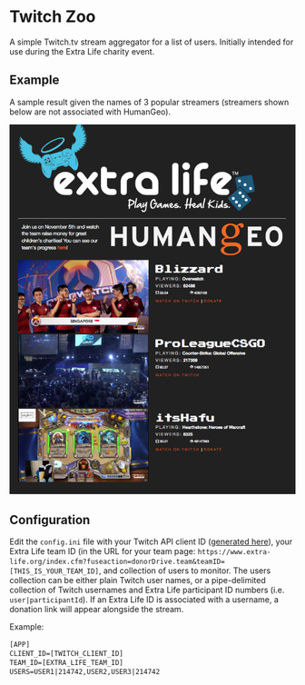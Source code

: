 # Twitch Zoo

A simple Twitch.tv stream aggregator for a list of users. Initially intended for
use during the Extra Life charity event.

## Example

A sample result given the names of 3 popular streamers (streamers shown below
are not associated with HumanGeo).

![Sample webpage][example]


[example]: static/images/example.png

## Configuration

Edit the `config.ini` file with your Twitch API client ID
([generated here](https://www.twitch.tv/settings/connections)), your Extra Life
team ID (in the URL for your team page:
`https://www.extra-life.org/index.cfm?fuseaction=donorDrive.team&teamID=[THIS_IS_YOUR_TEAM_ID]`,
and collection of users to monitor. The users collection can be either plain
Twitch user names, or a pipe-delimited collection of Twitch usernames and Extra
Life participant ID numbers (i.e. `user|participantId`).  If an Extra Life ID
is associated with a username, a donation link will appear alongside the
stream.

Example:
```
[APP]
CLIENT_ID=[TWITCH_CLIENT_ID]
TEAM_ID=[EXTRA_LIFE_TEAM_ID]
USERS=USER1|214742,USER2,USER3|214742
```

